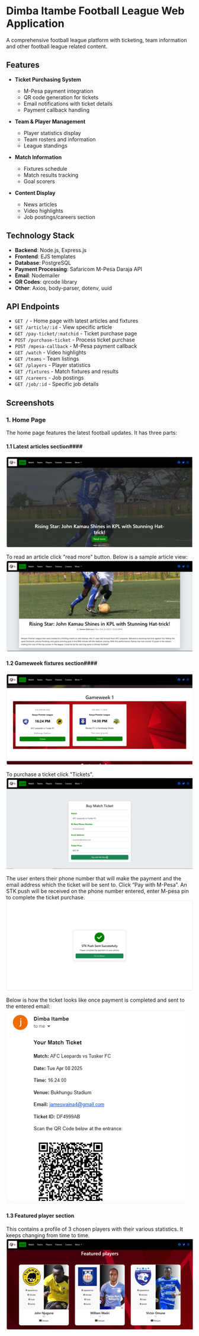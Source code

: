 # Dimba Itambe Football League Web Application

A comprehensive football league platform with ticketing, team information and other football league related content.

## Features

- **Ticket Purchasing System**
  - M-Pesa payment integration
  - QR code generation for tickets
  - Email notifications with ticket details
  - Payment callback handling

- **Team & Player Management**
  - Player statistics display
  - Team rosters and information
  - League standings

- **Match Information**
  - Fixtures schedule
  - Match results tracking
  - Goal scorers 

- **Content Display**
  - News articles 
  - Video highlights
  - Job postings/careers section

## Technology Stack

- **Backend**: Node.js, Express.js
- **Frontend**: EJS templates
- **Database**: PostgreSQL
- **Payment Processing**: Safaricom M-Pesa Daraja API
- **Email**: Nodemailer
- **QR Codes**: qrcode library
- **Other**: Axios, body-parser, dotenv, uuid

## API Endpoints

- `GET /` - Home page with latest articles and fixtures
- `GET /article/:id` - View specific article
- `GET /pay-ticket/:matchid` - Ticket purchase page
- `POST /purchase-ticket` - Process ticket purchase
- `POST /mpesa-callback` - M-Pesa payment callback
- `GET /watch` - Video highlights
- `GET /teams` - Team listings
- `GET /players` - Player statistics
- `GET /fixtures` - Match fixtures and results
- `GET /careers` - Job postings
- `GET /job/:id` - Specific job details

## Screenshots
### 1. Home Page
The home page features the latest football updates. It has three parts:
#### 1.1 Latest articles section####
![Home Page](public/images/demo/home.PNG)

To read an article click "read more" button. Below is a sample article view:
![Article View](public/images/demo/article.PNG)

#### 1.2 Gameweek fixtures section####
![Gameweek Fixtures](public/images/demo/gw.PNG)

To purchase a ticket click "Tickets".
![Fixtures Ticket](public/images/demo/ticket.PNG)

The user enters their phone number that will make the payment and the email address which the ticket will be sent to. Click “Pay with M-Pesa”. 
An STK push will be received on the phone number entered, enter M-pesa pin to complete the ticket purchase.
![STK success](public/images/demo/stk.PNG)

Below is how the ticket looks like once payment is completed and sent to the entered email:
![Ticket](public/images/demo/tiko.PNG)

#### 1.3 Featured player section
This contains a profile of 3 chosen players with their various statistics. It keeps changing from time to time.
![Featured players section](public/images/demo/feat-players.PNG)

